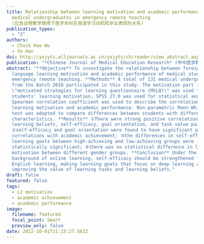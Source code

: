 ```yaml
---
title: Relationship between learning motivation and academic performance among
  medical undergraduates in emergency remote teaching
  (应急远程教学情境下医学本科生英语学习动机和学业表现的关系)
publication_types:
  - "2"
authors:
  - Chuck Hao Wu
  - Ye Han
doi: http://yxjyts.alljournals.ac.cn/yxjyts/ch/reader/view_abstract.aspx?file_no=202210036&flag=1
publication: "*Chinese Journal of Medical Education Research* (中华医学教育探索杂志)"
abstract: "**Objective** To investigate the relationship between foreign
  language learning motivation and academic performance of medical students in
  emergency remote teaching. **Methods** A total of 131 medical undergraduates
  from the Batch 2018 participated in this study. The motivation part in the
  \"motivated strategies for learning questionnaire (MSLQ)\" was used to test
  students' learning motivation. SPSS 27.0 was used for statistical analysis.
  Spearman correlation coefficient was used to describe the correlation between
  learning motivation and academic performance. Non-parametric Mann-Whitney U
  test was adopted to compare differences between students with different
  characteristics. **Results** ①There were strong positive correlations between
  learning beliefs, self-efficacy, goal orientation, and task value pairwise;
  ②self-efficacy and goal orientation were found to have significant positive
  correlations with academic achievement; ③the differences in self-efficacy and
  learning goals between high-achieving and low-achieving groups were
  statistically significant; ④there was no statistical difference in learning
  motivation between different gender groups. **Conclusion** Under the
  background of online learning, self-efficacy should be strengthened for
  English learning, making learning goals that focus on deep learning and
  improving the value of learning tasks and learning beliefs."
draft: false
featured: false
tags:
  - L2 motivation
  - academic achievement
  - academic performance
image:
  filename: featured
  focal_point: Smart
  preview_only: false
date: 2022-10-01T11:15:27.561Z
---
```

